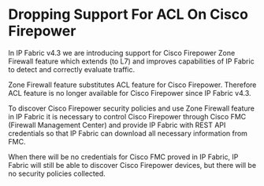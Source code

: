 # Dropping Support For ACL On Cisco Firepower

In IP Fabric v4.3 we are introducing support for Cisco Firepower Zone
Firewall feature which extends (to L7) and improves capabilities of IP
Fabric to detect and correctly evaluate traffic.

Zone Firewall feature substitutes ACL feature for Cisco Firepower.
Therefore ACL feature is no longer available for Cisco Firepower since
IP Fabric v4.3.

To discover Cisco Firepower security policies and use Zone Firewall
feature in IP Fabric it is necessary to control Cisco Firepower through
Cisco FMC (Firewall Management Center) and provide IP Fabric with REST
API credentials so that IP Fabric can download all necessary information
from FMC.

When there will be no credentials for Cisco FMC proved in IP Fabric, IP
Fabric will still be able to discover Cisco Firepower devices, but there
will be no security policies collected.
